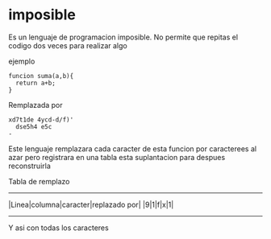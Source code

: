 # imposible

Es un lenguaje de programacion imposible. 
No permite que repitas el codigo dos veces para realizar algo

ejemplo 

```
funcion suma(a,b){
  return a+b; 
}
```

Remplazada por 

```
xd7t1de 4ycd-d/f)'
  dse5h4 e5c
-  
```
Este lenguaje remplazara cada caracter de esta funcion por caracterees al azar 
pero registrara en una tabla esta suplantacion para despues reconstruirla 

Tabla de remplazo 
______
|Linea|columna|caracter|replazado por|
|9|1|f|x|1|
_____
Y asi con todas los caracteres
